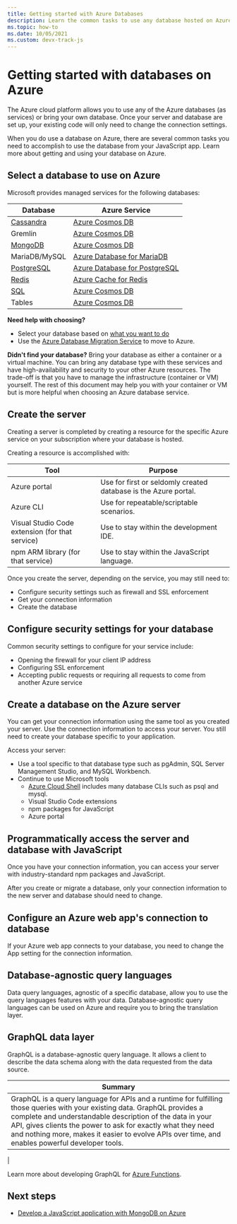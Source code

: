 ```yaml
---
title: Getting started with Azure Databases 
description: Learn the common tasks to use any database hosted on Azure.  
ms.topic: how-to
ms.date: 10/05/2021
ms.custom: devx-track-js
---
```


# Getting started with databases on Azure

The Azure cloud platform allows you to use any of the Azure databases (as services) or bring your own database. Once your server and database are set up, your existing code will only need to change the connection settings. 

When you do use a database on Azure, there are several common tasks you need to accomplish to use the database from your JavaScript app. Learn more about getting and using your database on Azure. 

## Select a database to use on Azure

Microsoft provides managed services for the following databases:

|Database|Azure Service|
|--|--|
|[Cassandra](use-cassandra-as-cosmos-db.md)|[Azure Cosmos DB](/azure/cosmos-db/)|
|Gremlin|[Azure Cosmos DB](/azure/cosmos-db/)|
|[MongoDB](use-mongodb-as-cosmosdb.md)|[Azure Cosmos DB](/azure/cosmos-db/)|
|MariaDB/MySQL|[Azure Database for MariaDB](/azure/mariadb/)|
|[PostgreSQL](use-postgresql-db.md)|[Azure Database for PostgreSQL](/azure/postgresql/)|
|[Redis](use-azure-cache-for-redis-db.md)|[Azure Cache for Redis](/azure/azure-cache-for-redis/)|
|[SQL](use-sql-api-as-cosmos-db.md)|[Azure Cosmos DB](/azure/cosmos-db/)|
|Tables|[Azure Cosmos DB](/azure/cosmos-db/)|

**Need help with choosing?** 
* Select your database based on [what you want to do](https://azure.microsoft.com/product-categories/databases/)
* Use the [Azure Database Migration Service](/azure/dms/) to move to Azure. 

**Didn't find your database?**
Bring your database as either a container or a virtual machine. You can bring any database type with these services and have high-availability and security to your other Azure resources. The trade-off is that you have to manage the infrastructure (container or VM) yourself. The rest of this document may help you with your container or VM but is more helpful when choosing an Azure database service. 

## Create the server

Creating a server is completed by creating a resource for the specific Azure service on your subscription where your database is hosted. 

Creating a resource is accomplished with:

|Tool|Purpose|
|--|--|
|Azure portal|Use for first or seldomly created database is the Azure portal.|
|Azure CLI|Use for repeatable/scriptable scenarios.|
|Visual Studio Code extension (for that service)|Use to stay within the development IDE.|
|npm ARM library (for that service)|Use to stay within the JavaScript language.| 

Once you create the server, depending on the service, you may still need to:

* Configure security settings such as firewall and SSL enforcement
* Get your connection information
* Create the database

## Configure security settings for your database

Common security settings to configure for your service include:

* Opening the firewall for your client IP address
* Configuring SSL enforcement
* Accepting public requests or requiring all requests to come from another Azure service

## Create a database on the Azure server

You can get your connection information using the same tool as you created your server. Use the connection information to access your server. You still need to create your database specific to your application. 

Access your server: 

* Use a tool specific to that database type such as pgAdmin, SQL Server Management Studio, and MySQL Workbench. 
* Continue to use Microsoft tools
    * [Azure Cloud Shell](https://shell.azure.com) includes many database CLIs such as psql and mysql.
    * Visual Studio Code extensions
    * npm packages for JavaScript
    * Azure portal

## Programmatically access the server and database with JavaScript

Once you have your connection information, you can access your server with industry-standard npm packages and JavaScript. 

After you create or migrate a database, only your connection information to the new server and database should need to change. 

## Configure an Azure web app's connection to database

If your Azure web app connects to your database, you need to change the App setting for the connection information. 

## Database-agnostic query languages

Data query languages, agnostic of a specific database, allow you to use the query languages features with your data. Database-agnostic query languages can be used on Azure and require you to bring the translation layer.

## GraphQL data layer

GraphQL is a database-agnostic query language. It allows a client to describe the data schema along with the data requested from the data source.

|Summary|
|--|
|GraphQL is a query language for APIs and a runtime for fulfilling those queries with your existing data. GraphQL provides a complete and understandable description of the data in your API, gives clients the power to ask for exactly what they need and nothing more, makes it easier to evolve APIs over time, and enables powerful developer tools.
|

Learn more about developing GraphQL for [Azure Functions](../with-web-app/graphql/get-started.md).


## Next steps

* [Develop a JavaScript application with MongoDB on Azure](use-mongodb-as-cosmosdb.md)